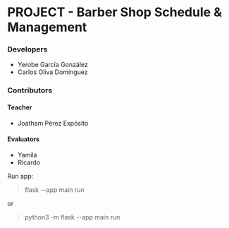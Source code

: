 # PROJECT - Barber Shop Schedule & Management

### Developers
- Yerobe García González
- Carlos Oliva Domínguez

### Contributors
#### Teacher
- Joatham Pérez Expósito

#### Evaluators
- Yamila
- Ricardo

Run app:
> flask --app main run

or

> python3 -m flask --app main run
